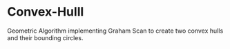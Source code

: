 # Convex-Hulll
Geometric Algorithm implementing Graham Scan to create two convex hulls and their bounding circles.
